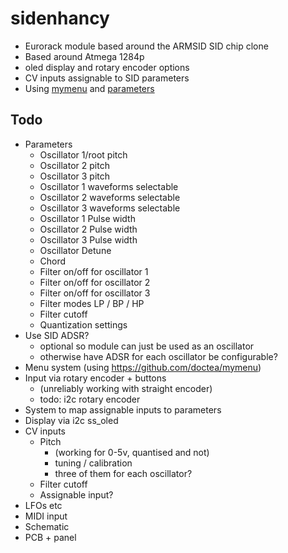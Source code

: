 # sidenhancy

- Eurorack module based around the ARMSID SID chip clone
- Based around Atmega 1284p
 - oled display and rotary encoder options
 - CV inputs assignable to SID parameters
- Using [mymenu](https://github.com/doctea/mymenu) and [parameters](https://github.com/doctea/parameters)

## Todo

- Parameters
  - Oscillator 1/root pitch
  - Oscillator 2 pitch
  - Oscillator 3 pitch
  - Oscillator 1 waveforms selectable 
  - Oscillator 2 waveforms selectable 
  - Oscillator 3 waveforms selectable 
  - Oscillator 1 Pulse width
  - Oscillator 2 Pulse width
  - Oscillator 3 Pulse width
  - Oscillator Detune
  - Chord
  - Filter on/off for oscillator 1
  - Filter on/off for oscillator 2
  - Filter on/off for oscillator 3
  - Filter modes LP / BP / HP
  - Filter cutoff
  - Quantization settings
- Use SID ADSR?
  - optional so module can just be used as an oscillator
  - otherwise have ADSR for each oscillator be configurable?
- Menu system (using https://github.com/doctea/mymenu)
 - Input via rotary encoder + buttons
   - (unreliably working with straight encoder)
   - todo: i2c rotary encoder
 - System to map assignable inputs to parameters
- Display via i2c ss_oled
- CV inputs
  - Pitch
    - (working for 0-5v, quantised and not)
    - tuning / calibration
    - three of them for each oscillator?
  - Filter cutoff
  - Assignable input?
- LFOs etc
- MIDI input
- Schematic
- PCB + panel
